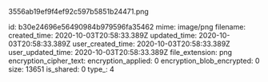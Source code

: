 3556ab19ef9f4ef92c597b5851b24471.png

id: b30e24696e56490984b979596fa35462
mime: image/png
filename: 
created_time: 2020-10-03T20:58:33.389Z
updated_time: 2020-10-03T20:58:33.389Z
user_created_time: 2020-10-03T20:58:33.389Z
user_updated_time: 2020-10-03T20:58:33.389Z
file_extension: png
encryption_cipher_text: 
encryption_applied: 0
encryption_blob_encrypted: 0
size: 13651
is_shared: 0
type_: 4